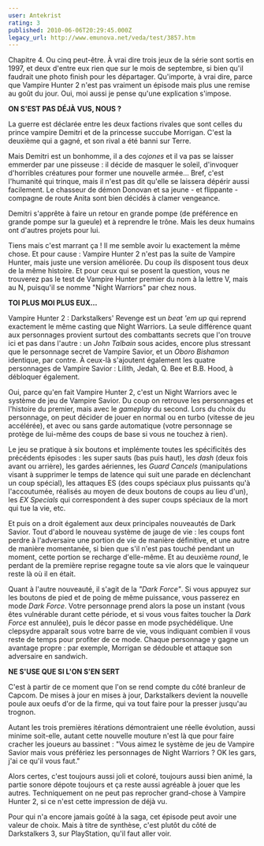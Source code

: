 ```yaml
---
user: Antekrist
rating: 3
published: 2010-06-06T20:29:45.000Z
legacy_url: http://www.emunova.net/veda/test/3857.htm
---
```

Chapitre 4\. Ou cinq peut-être. À vrai dire trois jeux de la série sont sortis en 1997, et deux d'entre eux rien que sur le mois de septembre, si bien qu'il faudrait une photo finish pour les départager. Qu'importe, à vrai dire, parce que Vampire Hunter 2 n'est pas vraiment un épisode mais plus une remise au goût du jour. Oui, moi aussi je pense qu'une explication s'impose.  

  

**ON S'EST PAS DÉJÀ VUS, NOUS ?**  

La guerre est déclarée entre les deux factions rivales que sont celles du prince vampire Demitri et de la princesse succube Morrigan. C'est la deuxième qui a gagné, et son rival a été banni sur Terre.  

Mais Demitri est un bonhomme, il a des _cojones_ et il va pas se laisser emmerder par une pisseuse : il décide de masquer le soleil, d'invoquer d'horribles créatures pour former une nouvelle armée... Bref, c'est l'humanité qui trinque, mais il n'est pas dit qu'elle se laissera dépérir aussi facilement. Le chasseur de démon Donovan et sa jeune - et flippante - compagne de route Anita sont bien décidés à clamer vengeance.  

Demitri s'apprête à faire un retour en grande pompe (de préférence en grande pompe sur la gueule) et à reprendre le trône. Mais les deux humains ont d'autres projets pour lui.  

Tiens mais c'est marrant ça ! Il me semble avoir lu exactement la même chose. Et pour cause : Vampire Hunter 2 n'est pas la suite de Vampire Hunter, mais juste une version améliorée. Du coup ils disposent tous deux de la même histoire. Et pour ceux qui se posent la question, vous ne trouverez pas le test de Vampire Hunter premier du nom à la lettre V, mais au N, puisqu'il se nomme "Night Warriors" par chez nous.  

  

**TOI PLUS MOI PLUS EUX...**  

Vampire Hunter 2 : Darkstalkers' Revenge est un _beat 'em up_ qui reprend exactement le même casting que Night Warriors. La seule différence quant aux personnages provient surtout des combattants secrets que l'on trouve ici et pas dans l'autre : un _John Talbain_ sous acides, encore plus stressant que le personnage secret de Vampire Savior, et un _Oboro Bishamon_ identique, par contre. À ceux-là s'ajoutent également les quatre personnages de Vampire Savior : Lilith, Jedah, Q. Bee et B.B. Hood, à débloquer également.  

Oui, parce qu'en fait Vampire Hunter 2, c'est un Night Warriors avec le système de jeu de Vampire Savior. Du coup on retrouve les personnages et l'histoire du premier, mais avec le _gameplay_ du second. Lors du choix du personnage, on peut décider de jouer en normal ou en turbo (vitesse de jeu accélérée), et avec ou sans garde automatique (votre personnage se protège de lui-même des coups de base si vous ne touchez à rien).  

Le jeu se pratique à six boutons et implémente toutes les spécificités des précédents épisodes : les super sauts (bas puis haut), les _dash_ (deux fois avant ou arrière), les gardes aériennes, les _Guard Cancels_ (manipulations visant à supprimer le temps de latence qui suit une parade en déclenchant un coup spécial), les attaques ES (des coups spéciaux plus puissants qu'à l'accoutumée, réalisés au moyen de deux boutons de coups au lieu d'un), les _EX Specials_ qui correspondent à des super coups spéciaux de la mort qui tue la vie, etc.  

Et puis on a droit également aux deux principales nouveautés de Dark Savior. Tout d'abord le nouveau système de jauge de vie : les coups font perdre à l'adversaire une portion de vie de manière définitive, et une autre de manière momentanée, si bien que s'il n'est pas touché pendant un moment, cette portion se recharge d'elle-même. Et au deuxième _round_, le perdant de la première reprise regagne toute sa vie alors que le vainqueur reste là où il en était.  

Quant à l'autre nouveauté, il s'agit de la _"Dark Force"_. Si vous appuyez sur les boutons de pied et de poing de même puissance, vous passerez en mode _Dark Force_. Votre personnage prend alors la pose un instant (vous êtes vulnérable durant cette période, et si vous vous faites toucher la _Dark Force_ est annulée), puis le décor passe en mode psychédélique. Une clepsydre apparaît sous votre barre de vie, vous indiquant combien il vous reste de temps pour profiter de ce mode. Chaque personnage y gagne un avantage propre : par exemple, Morrigan se dédouble et attaque son adversaire en sandwich.  

  

**NE S'USE QUE SI L'ON S'EN SERT**  

C'est à partir de ce moment que l'on se rend compte du côté branleur de Capcom. De mises à jour en mises à jour, Darkstalkers devient la nouvelle poule aux oeufs d'or de la firme, qui va tout faire pour la presser jusqu'au trognon.  

Autant les trois premières itérations démontraient une réelle évolution, aussi minime soit-elle, autant cette nouvelle mouture n'est là que pour faire cracher les joueurs au bassinet : "Vous aimez le système de jeu de Vampire Savior mais vous préfériez les personnages de Night Warriors ? OK les gars, j'ai ce qu'il vous faut."  

Alors certes, c'est toujours aussi joli et coloré, toujours aussi bien animé, la partie sonore dépote toujours et ça reste aussi agréable à jouer que les autres. Techniquement on ne peut pas reprocher grand-chose à Vampire Hunter 2, si ce n'est cette impression de déjà vu.  

Pour qui n'a encore jamais goûté à la saga, cet épisode peut avoir une valeur de choix. Mais à titre de synthèse, c'est plutôt du côté de Darkstalkers 3, sur PlayStation, qu'il faut aller voir.